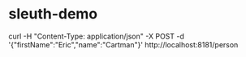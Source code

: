 # sleuth-demo

 curl -H "Content-Type: application/json" -X POST -d '{"firstName":"Eric","name":"Cartman"}' http://localhost:8181/person